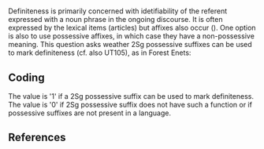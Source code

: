 # [](ParameterTable?__template__=property.md&property=Name#cldf:UT104)

Definiteness is primarily concerned with idetifiability of the referent expressed with a noun phrase in the ongoing 
discourse. It is often expressed by the lexical items (articles) but affixes also occur ([](Source?ref&with_internal_ref_link#cldf:lyons_1999)). 
One option is also to use possessive affixes, in which case they have a non-possessive meaning. 
This question asks weather 2Sg possessive suffixes can be used to mark definiteness (cf. also UT105), as in Forest Enets: 

[](ExampleTable?example_id=1&with_internal_ref_link#cldf:UT104-1)

## Coding

The value is '1' if a 2Sg possessive suffix can be used to mark definiteness. The value is '0' if 2Sg possessive suffix does not have such a function or if possessive suffixes are not present in a language.

## References

[](Source?cited_only#cldf:__all__)
